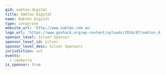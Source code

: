 ```yaml
---
gid: oakton-digital
title: Oakton Digital
name: Oakton Digital
type: corporate
website_url: 'http://www.oakton.com.au'
logo_url: 'https://www.govhack.org/wp-content/uploads/2016/07/oakton_digital.png'
sponsor_level: Silver Sponsor
sponsor_level_id: silver
sponsor_level_desc: Silver Sponsors
jurisdiction: act
events:
  - canberra
is_sponsor: true
---
```

